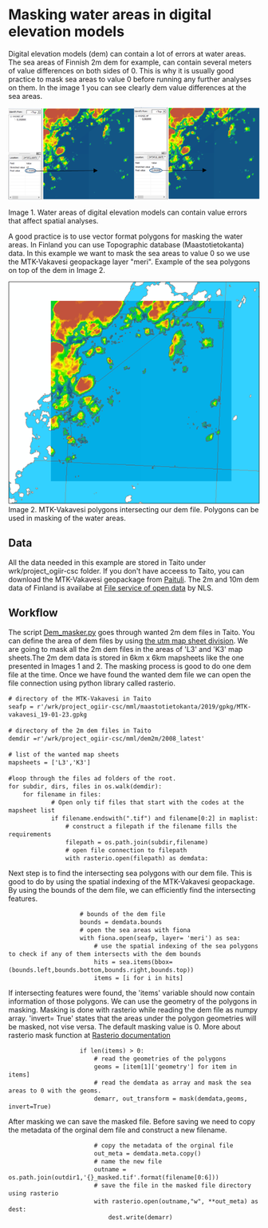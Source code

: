 # Masking water areas in digital elevation models

Digital elevation models (dem) can contain a lot of errors at water areas. The sea areas of Finnish 2m dem for example, can contain several meters of value differences on both sides of 0. This is why it is usually good practice to mask sea areas to value 0 before running any further analyses on them. In the image 1 you can see clearly dem value differences at the sea areas.

<img src='https://github.com/geoportti/DEM-masking-with-sea-polygons/blob/master/images/value_difference.png'>

Image 1. Water areas of digital elevation models can contain value errors that affect spatial analyses. 

A good practice is to use vector format polygons for masking the water areas. In Finland you can use Topographic database (Maastotietokanta) data. In this example we want to mask the sea areas to value 0 so we use the MTK-Vakavesi geopackage layer "meri". Example of the sea polygons on top of the dem in Image 2.

<img src='https://github.com/geoportti/DEM-masking-with-sea-polygons/blob/master/images/sea_polygons.PNG'>
Image 2. MTK-Vakavesi polygons intersecting our dem file. Polygons can be used in masking of the water areas.

## Data
All the data needed in this example are stored in Taito under wrk/project_ogiir-csc folder. 
If you don't have acceess to Taito, you can download the MTK-Vakavesi geopackage from [Paituli][1].
The 2m and 10m dem data of Finland is availabe at [File service of open data][2] by NLS. 

## Workflow
The script [Dem_masker.py][5] goes through wanted 2m dem files in Taito. You can define the area of dem files by using [the utm map sheet division][3]. We are going to mask all the 2m dem files in the areas of 'L3' and 'K3' map sheets.The 2m dem data is stored in 6km x 6km mapsheets like the one presented in Images 1 and 2. The masking process is good to do one dem file at the time. Once we have found the wanted dem file we can open the file connection using python library called rasterio.

```pythonscript
# directory of the MTK-Vakavesi in Taito
seafp = r'/wrk/project_ogiir-csc/mml/maastotietokanta/2019/gpkg/MTK-vakavesi_19-01-23.gpkg

# directory of the 2m dem files in Taito
demdir =r'/wrk/project_ogiir-csc/mml/dem2m/2008_latest'

# list of the wanted map sheets
mapsheets = ['L3','K3']

#loop through the files ad folders of the root. 
for subdir, dirs, files in os.walk(demdir): 
    for filename in files:
            # Open only tif files that start with the codes at the mapsheet list
            if filename.endswith(".tif") and filename[0:2] in maplist:
                # construct a filepath if the filename fills the requirements
                filepath = os.path.join(subdir,filename)
                # open file connection to filepath
                with rasterio.open(filepath) as demdata:
```
Next step is to find the intersecting sea polygons with our dem file. This is good to do by using the spatial indexing of the MTK-Vakavesi geopackage. By using the bounds of the dem file, we can efficiently find the intersecting features. 

```pythonscript
                    # bounds of the dem file
                    bounds = demdata.bounds
                    # open the sea areas with fiona 
                    with fiona.open(seafp, layer= 'meri') as sea:
                        # use the spatial indexing of the sea polygons to check if any of them intersects with the dem bounds 
                        hits = sea.items(bbox=(bounds.left,bounds.bottom,bounds.right,bounds.top))
                        items = [i for i in hits]
```
If intersecting features were found, the 'items' variable should now contain information of those polygons. We can use the geometry of the polygons in masking. Masking is done with rasterio while reading the dem file as numpy array. 'invert= True' states that the areas under the polygon geometries will be masked, not vise versa. The default masking value is 0. More about rasterio mask function at [Rasterio documentation][4]

``` pythonscript
                    if len(items) > 0:
                        # read the geometries of the polygons
                        geoms = [item[1]['geometry'] for item in items]
                        # read the demdata as array and mask the sea areas to 0 with the geoms. 
                        demarr, out_transform = mask(demdata,geoms, invert=True)
```
After masking we can save the masked file. Before saving we need to copy the metadata of the orginal dem file and construct a new filename. 

```pythonscript
                        # copy the metadata of the orginal file
                        out_meta = demdata.meta.copy()
                        # name the new file 
                        outname = os.path.join(outdir1,'{}_masked.tif'.format(filename[0:6]))
                        # save the file in the masked file directory using rasterio
                        with rasterio.open(outname,"w", **out_meta) as dest:
                            dest.write(demarr)
```                       


[1]:https://avaa.tdata.fi/web/paituli/latauspalvelu?data_id=mml_maasto_10k_2019_gpkg_euref
[2]:https://tiedostopalvelu.maanmittauslaitos.fi/tp/kartta?lang=en
[3]:https://www.maanmittauslaitos.fi/sites/maanmittauslaitos.fi/files/old/UTM_lehtijakopdf.pdf
[4]:https://rasterio.readthedocs.io/en/stable/topics/masking-by-shapefile.html
[5]:https://github.com/geoportti/DEM-masking-with-sea-polygons/blob/master/Dem_masker.py
